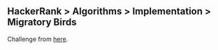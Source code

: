 ## HackerRank > Algorithms > Implementation > Migratory Birds

Challenge from [here](https://www.hackerrank.com/challenges/migratory-birds).
